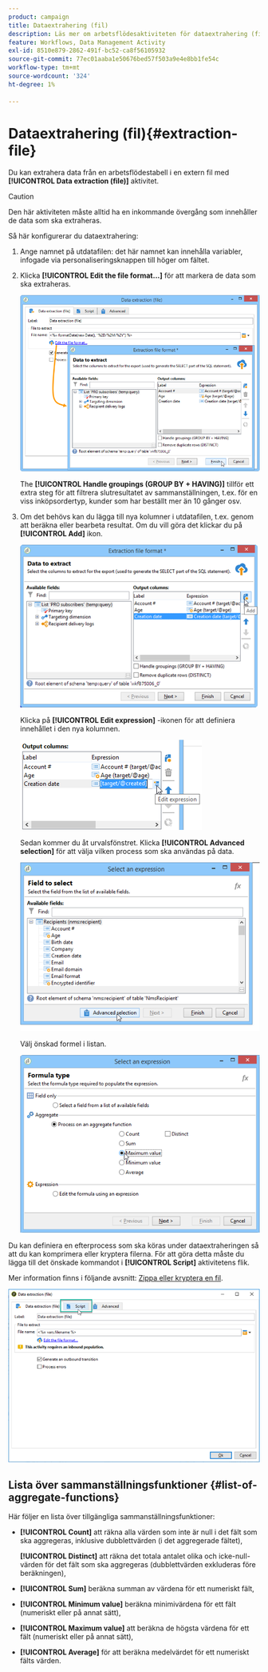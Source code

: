 ```yaml
---
product: campaign
title: Dataextrahering (fil)
description: Läs mer om arbetsflödesaktiviteten för dataextrahering (fil)
feature: Workflows, Data Management Activity
exl-id: 8510e879-2862-491f-bc52-ca8f56105932
source-git-commit: 77ec01aaba1e50676bed57f503a9e4e8bb1fe54c
workflow-type: tm+mt
source-wordcount: '324'
ht-degree: 1%

---
```


# Dataextrahering (fil){#extraction-file}



Du kan extrahera data från en arbetsflödestabell i en extern fil med **[!UICONTROL Data extraction (file)]** aktivitet.

>[!CAUTION]
>
>Den här aktiviteten måste alltid ha en inkommande övergång som innehåller de data som ska extraheras.

Så här konfigurerar du dataextrahering:

1. Ange namnet på utdatafilen: det här namnet kan innehålla variabler, infogade via personaliseringsknappen till höger om fältet.
1. Klicka **[!UICONTROL Edit the file format...]** för att markera de data som ska extraheras.

   ![](assets/s_advuser_extract_file_param.png)

   The **[!UICONTROL Handle groupings (GROUP BY + HAVING)]** tillför ett extra steg för att filtrera slutresultatet av sammanställningen, t.ex. för en viss inköpsordertyp, kunder som har beställt mer än 10 gånger osv.

1. Om det behövs kan du lägga till nya kolumner i utdatafilen, t.ex. genom att beräkna eller bearbeta resultat. Om du vill göra det klickar du på **[!UICONTROL Add]** ikon.

   ![](assets/s_advuser_extract_file_add_col.png)

   Klicka på **[!UICONTROL Edit expression]** -ikonen för att definiera innehållet i den nya kolumnen.

   ![](assets/s_advuser_extract_file_add_exp.png)

   Sedan kommer du åt urvalsfönstret. Klicka **[!UICONTROL Advanced selection]** för att välja vilken process som ska användas på data.

   ![](assets/s_advuser_extract_file_advanced_selection.png)

   Välj önskad formel i listan.

   ![](assets/s_advuser_extract_file_agregate_values.png)

Du kan definiera en efterprocess som ska köras under dataextraheringen så att du kan komprimera eller kryptera filerna. För att göra detta måste du lägga till det önskade kommandot i **[!UICONTROL Script]** aktivitetens flik.

Mer information finns i följande avsnitt: [Zippa eller kryptera en fil](use-workflow-data.md#zipping-or-encrypting-a-file).

![](assets/postprocessing_dataextraction.png)

## Lista över sammanställningsfunktioner {#list-of-aggregate-functions}

Här följer en lista över tillgängliga sammanställningsfunktioner:

* **[!UICONTROL Count]** att räkna alla värden som inte är null i det fält som ska aggregeras, inklusive dubblettvärden (i det aggregerade fältet),

   **[!UICONTROL Distinct]** att räkna det totala antalet olika och icke-null-värden för det fält som ska aggregeras (dubblettvärden exkluderas före beräkningen),

* **[!UICONTROL Sum]** beräkna summan av värdena för ett numeriskt fält,
* **[!UICONTROL Minimum value]** beräkna minimivärdena för ett fält (numeriskt eller på annat sätt),
* **[!UICONTROL Maximum value]** att beräkna de högsta värdena för ett fält (numeriskt eller på annat sätt),
* **[!UICONTROL Average]** för att beräkna medelvärdet för ett numeriskt fälts värden.
